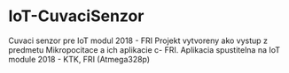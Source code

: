 # IoT-CuvaciSenzor
Cuvaci senzor pre IoT modul 2018 - FRI
Projekt vytvoreny ako vystup z predmetu Mikropocitace a ich aplikacie c- FRI.
Aplikacia spustitelna na IoT module 2018 - KTK, FRI (Atmega328p)

